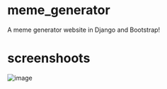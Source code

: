 # meme_generator
A meme generator website in Django and Bootstrap!

# screenshoots
![image](https://user-images.githubusercontent.com/82134898/192008700-007a6bc3-4457-4931-84c0-d355bcb56f8d.png)
